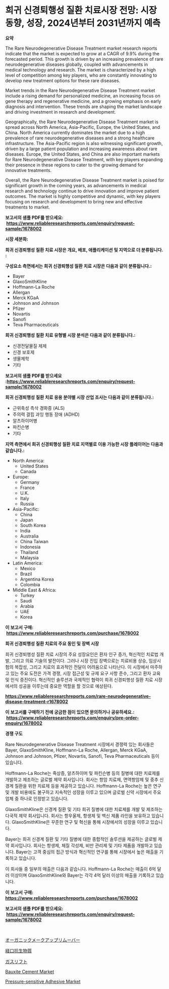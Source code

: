 <p><h1>희귀 신경퇴행성 질환 치료시장 전망: 시장 동향, 성장, 2024년부터 2031년까지 예측</h1></p><p><strong>요약</strong></p>
<p><p>The Rare Neurodegenerative Disease Treatment market research reports indicate that the market is expected to grow at a CAGR of 9.9% during the forecasted period. This growth is driven by an increasing prevalence of rare neurodegenerative diseases globally, coupled with advancements in medical technology and research. The market is characterized by a high level of competition among key players, who are constantly innovating to develop new treatment options for these rare diseases.</p><p>Market trends in the Rare Neurodegenerative Disease Treatment market include a rising demand for personalized medicine, an increasing focus on gene therapy and regenerative medicine, and a growing emphasis on early diagnosis and intervention. These trends are shaping the market landscape and driving investment in research and development.</p><p>Geographically, the Rare Neurodegenerative Disease Treatment market is spread across North America, Asia-Pacific, Europe, the United States, and China. North America currently dominates the market due to a high prevalence of rare neurodegenerative diseases and a strong healthcare infrastructure. The Asia-Pacific region is also witnessing significant growth, driven by a large patient population and increasing awareness about rare diseases. Europe, the United States, and China are also important markets for Rare Neurodegenerative Disease Treatment, with key players expanding their presence in these regions to cater to the growing demand for innovative treatments.</p><p>Overall, the Rare Neurodegenerative Disease Treatment market is poised for significant growth in the coming years, as advancements in medical research and technology continue to drive innovation and improve patient outcomes. The market is highly competitive and dynamic, with key players focusing on research and development to bring new and effective treatments to market.</p></p>
<p><strong>보고서의 샘플 PDF를 받으세요: &nbsp;<a href="https://www.reliableresearchreports.com/enquiry/request-sample/1678002">https://www.reliableresearchreports.com/enquiry/request-sample/1678002</a></strong></p>
<p><strong>시장 세분화:</strong></p>
<p><strong> 희귀 신경퇴행성 질환 치료 시장은 개요, 배포, 애플리케이션 및 지역으로 더 분류됩니다. :</strong></p>
<p><strong>구성요소 측면에서는 희귀 신경퇴행성 질환 치료 시장은 다음과 같이 분류됩니다.:</strong></p>
<p><ul><li>Bayer</li><li>GlaxoSmithKline</li><li>Hoffmann-La Roche</li><li>Allergan</li><li>Merck KGaA</li><li>Johnson and Johnson</li><li>Pfizer</li><li>Novartis</li><li>Sanofi</li><li>Teva Pharmaceuticals</li></ul></p>
<p><strong> 희귀 신경퇴행성 질환 치료 유형별 시장 분석은 다음과 같이 분류됩니다.:</strong></p>
<p><ul><li>신경전달물질 제제</li><li>신경 보호제</li><li>생물제학</li><li>기타</li></ul></p>
<p><strong>보고서의 샘플 PDF를 받으세요 :<a href="https://www.reliableresearchreports.com/enquiry/request-sample/1678002">https://www.reliableresearchreports.com/enquiry/request-sample/1678002</a></strong></p>
<p><strong> 희귀 신경퇴행성 질환 치료 응용 분야별 시장 산업 조사는 다음과 같이 분류됩니다.:</strong></p>
<p><ul><li>근위축성 측삭 경화증 (ALS)</li><li>주의력 결핍 과잉 행동 장애 (ADHD)</li><li>알츠하이머병</li><li>파킨슨병</li><li>기타</li></ul></p>
<p><strong>지역 측면에서 희귀 신경퇴행성 질환 치료 지역별로 이용 가능한 시장 플레이어는 다음과 같습니다.:</strong></p>
<p><ul>
    <li>
        North America:
        <ul>
            <li>United States</li>
            <li>Canada</li>
        </ul>
    </li>
    <li>
        Europe:
        <ul>
            <li>Germany</li>
            <li>France</li>
            <li>U.K.</li>
            <li>Italy</li>
            <li>Russia</li>
        </ul>
    </li>
    <li>
        Asia-Pacific:
        <ul>
            <li>China</li>
            <li>Japan</li>
            <li>South Korea</li>
            <li>India</li>
            <li>Australia</li>
            <li>China Taiwan</li>
            <li>Indonesia</li>
            <li>Thailand</li>
            <li>Malaysia</li>
        </ul>
    </li>
    <li>
        Latin America:
        <ul>
            <li>Mexico</li>
            <li>Brazil</li>
            <li>Argentina Korea</li>
            <li>Colombia</li>
        </ul>
    </li>
    <li>
        Middle East & Africa:
        <ul>
            <li>Turkey</li>
            <li>Saudi</li>
            <li>Arabia</li>
            <li>UAE</li>
            <li>Korea</li>
        </ul>
    </li>
    </ul></p>
<p><strong>이 보고서 구매: &nbsp;<a href="https://www.reliableresearchreports.com/purchase/1678002">https://www.reliableresearchreports.com/purchase/1678002</a></strong></p>
<p><strong>희귀 신경퇴행성 질환 치료의 주요 동인 및 장벽 시장</strong></p>
<p><p>희귀 신경퇴행성 질환 치료 시장의 주요 성장요인은 환자 인구 증가, 혁신적인 치료법 개발, 그리고 의료 기술의 발전이다. 그러나 시장 진입 장벽으로는 치료비용 상승, 임상시험의 복잡성, 그리고 치료의 효과적인 전달이 어려움으로 나타난다. 이 시장에서 마주하고 있는 주요 도전은 가격 경쟁, 시장 접근성 및 규제 요구 사항 준수, 그리고 환자 교육 및 인식 증진이다. 혁신적인 솔루션과 국제적인 협력이 희귀 신경퇴행성 질환 치료 시장에서의 성공을 이루는데 중요한 역할을 할 것으로 예상된다.</p></p>
<p><strong><a href="https://www.reliableresearchreports.com/rare-neurodegenerative-disease-treatment-r1678002">https://www.reliableresearchreports.com/rare-neurodegenerative-disease-treatment-r1678002</a></strong></p>
<p><strong>이 보고서를 구매하기 전에 궁금한 점이 있으면 문의하거나 공유하세요.: &nbsp;<a href="https://www.reliableresearchreports.com/enquiry/pre-order-enquiry/1678002">https://www.reliableresearchreports.com/enquiry/pre-order-enquiry/1678002</a></strong></p>
<p><strong>경쟁 구도</strong></p>
<p><p>Rare Neurodegenerative Disease Treatment 시장에서 경쟁력 있는 회사들은 Bayer, GlaxoSmithKline, Hoffmann-La Roche, Allergan, Merck KGaA, Johnson and Johnson, Pfizer, Novartis, Sanofi, Teva Pharmaceuticals 등이 있습니다.</p><p>Hoffmann-La Roche는 죽상증, 알츠하이머 및 파킨슨병 등의 질병에 대한 치료제를 개발하고 제조하는 글로벌 제약 회사입니다. 회사는 항암 치료제, 면역항암제 및 중추 신경계 질환을 위한 치료제 등을 제공하고 있습니다. Hoffmann-La Roche는 높은 연구 및 개발 비용에도 불구하고 지속적인 성장을 이루고 있으며 글로벌 신약 시장에서 주요 업체 중 하나로 인정받고 있습니다.</p><p>GlaxoSmithKline은 신경계 질환 및 기타 희귀 질병에 대한 치료제를 개발 및 제조하는 다국적 제약 회사입니다. 회사는 항우울제, 항생제 및 백신 제품 라인을 보유하고 있습니다. GlaxoSmithKline은 꾸준한 연구 및 혁신을 통해 시장에서의 성장을 이루고 있습니다.</p><p>Bayer는 희귀 신경계 질환 및 기타 질병에 대한 종합적인 솔루션을 제공하는 글로벌 제약 회사입니다. 회사는 항생제, 체질 각성제, 비만 관리제 및 기타 제품을 개발하고 있습니다. Bayer는 고객 중심의 접근 방식과 혁신적인 연구를 통해 시장에서 높은 매출을 기록하고 있습니다.</p><p>이 회사들 중 일부의 매출은 다음과 같습니다. Hoffmann-La Roche는 매출이 6억 달러 이상이며 GlaxoSmithKline와 Bayer는 각각 4억 달러 이상의 매출을 기록하고 있습니다.</p></p>
<p><strong>이 보고서 구매: &nbsp; <a href="https://www.reliableresearchreports.com/purchase/1678002">https://www.reliableresearchreports.com/purchase/1678002</a></strong></p>
<p><strong>보고서의 샘플 PDF를 받으세요: &nbsp;<a href="https://www.reliableresearchreports.com/enquiry/request-sample/1678002">https://www.reliableresearchreports.com/enquiry/request-sample/1678002</a></strong><strong></strong></p>
<p>&nbsp;</p>
<p><p><a href="https://medium.com/@gustavorn8776xcc/%E3%82%AA%E3%83%BC%E3%82%AC%E3%83%8B%E3%83%83%E3%82%AF%E3%83%A1%E3%82%A4%E3%82%AF%E3%82%A2%E3%83%83%E3%83%97%E3%83%AA%E3%83%A0%E3%83%BC%E3%83%90%E3%83%BC%E5%B8%82%E5%A0%B4%E8%A6%8F%E6%A8%A1-%E5%B8%82%E5%A0%B4%E5%8B%95%E5%90%91%E3%81%8A%E3%82%88%E3%81%B3%E5%B8%82%E5%A0%B4%E4%BA%88%E6%B8%AC-2024%E5%B9%B4%E3%81%8B%E3%82%892031%E5%B9%B4-ec3effa36e85">オーガニックメークアップリムーバー</a></p><p><a href="https://medium.com/@hazelnutt83/%E5%8F%A3%E8%85%94%E6%8A%97%E7%94%9F%E7%89%A9%E8%B3%AA%E5%B8%82%E5%A0%B4%E5%B1%95%E6%9C%9B-%E7%94%A3%E6%A5%AD%E6%A6%82%E8%A6%81%E3%81%A8%E4%BA%88%E6%B8%AC-2024%E5%B9%B4%E3%81%8B%E3%82%892031%E5%B9%B4-a20722363e40">経口抗生物質</a></p><p><a href="https://github.com/zoetazuur/Market-Research-Report-List-1/blob/main/287303421886.md">ガスリフト</a></p><p><a href="https://www.linkedin.com/pulse/bauxite-cement-market-size-growth-outlook-from-2024-2031-zgpne?trackingId=slKFvFg36WCj16762U%2BFjQ%3D%3D">Bauxite Cement Market</a></p><p><a href="https://www.linkedin.com/pulse/pressure-sensitive-adhesive-market-size-furnishes-valuable-information-3tafe?trackingId=TAzBsioudSuEpDKFcxsF1A%3D%3D">Pressure-sensitive Adhesive Market</a></p></p>